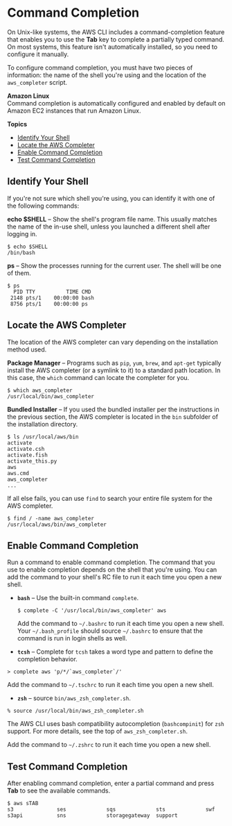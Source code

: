 # Command Completion<a name="cli-configure-completion"></a>

On Unix\-like systems, the AWS CLI includes a command\-completion feature that enables you to use the **Tab** key to complete a partially typed command\. On most systems, this feature isn't automatically installed, so you need to configure it manually\.

To configure command completion, you must have two pieces of information: the name of the shell you're using and the location of the `aws_completer` script\.

**Amazon Linux**  
Command completion is automatically configured and enabled by default on Amazon EC2 instances that run Amazon Linux\.

**Topics**
+ [Identify Your Shell](#cli-command-completion-shell)
+ [Locate the AWS Completer](#cli-command-completion-completer)
+ [Enable Command Completion](#cli-command-completion-enable)
+ [Test Command Completion](#cli-command-completion-test)

## Identify Your Shell<a name="cli-command-completion-shell"></a>

If you're not sure which shell you're using, you can identify it with one of the following commands:

**echo $SHELL** – Show the shell's program file name\. This usually matches the name of the in\-use shell, unless you launched a different shell after logging in\.

```
$ echo $SHELL
/bin/bash
```

**ps** – Show the processes running for the current user\. The shell will be one of them\.

```
$ ps
  PID TTY          TIME CMD
 2148 pts/1    00:00:00 bash
 8756 pts/1    00:00:00 ps
```

## Locate the AWS Completer<a name="cli-command-completion-completer"></a>

 The location of the AWS completer can vary depending on the installation method used\. 

 **Package Manager** – Programs such as `pip`, `yum`, `brew`, and `apt-get` typically install the AWS completer \(or a symlink to it\) to a standard path location\. In this case, the `which` command can locate the completer for you\. 

```
$ which aws_completer
/usr/local/bin/aws_completer
```

 **Bundled Installer** – If you used the bundled installer per the instructions in the previous section, the AWS completer is located in the `bin` subfolder of the installation directory\. 

```
$ ls /usr/local/aws/bin
activate
activate.csh
activate.fish
activate_this.py
aws
aws.cmd
aws_completer
...
```

If all else fails, you can use `find` to search your entire file system for the AWS completer\. 

```
$ find / -name aws_completer
/usr/local/aws/bin/aws_completer
```

## Enable Command Completion<a name="cli-command-completion-enable"></a>

Run a command to enable command completion\. The command that you use to enable completion depends on the shell that you're using\. You can add the command to your shell's RC file to run it each time you open a new shell\.
+ **`bash`** – Use the built\-in command `complete`\.

  ```
  $ complete -C '/usr/local/bin/aws_completer' aws
  ```

  Add the command to `~/.bashrc` to run it each time you open a new shell\. Your `~/.bash_profile` should source `~/.bashrc` to ensure that the command is run in login shells as well\.
+  **`tcsh`** – Complete for `tcsh` takes a word type and pattern to define the completion behavior\. 

  ```
  > complete aws 'p/*/`aws_completer`/'
  ```

  Add the command to `~/.tschrc` to run it each time you open a new shell\.
+  **`zsh`** – source `bin/aws_zsh_completer.sh`\. 

  ```
  % source /usr/local/bin/aws_zsh_completer.sh
  ```

  The AWS CLI uses bash compatibility autocompletion \(`bashcompinit`\) for `zsh` support\. For more details, see the top of `aws_zsh_completer.sh`\.

  Add the command to `~/.zshrc` to run it each time you open a new shell\.

## Test Command Completion<a name="cli-command-completion-test"></a>

After enabling command completion, enter a partial command and press **Tab** to see the available commands\.

```
$ aws sTAB
s3              ses             sqs             sts             swf
s3api           sns             storagegateway  support
```